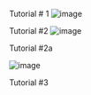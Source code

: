 Tutorial # 1
![image](https://user-images.githubusercontent.com/112281942/202871434-3229ac54-7b3a-4085-91c2-93cb7bf3b2dd.png)

Tutorial #2
![image](https://user-images.githubusercontent.com/112281942/202912965-996340c5-16ff-470e-98e8-7b237b5188ad.png)

Tutorial #2a

![image](https://user-images.githubusercontent.com/112281942/202913004-9420cf09-042c-4bbe-a713-54bc963bb99b.png)


Tutorial #3
